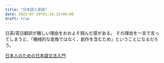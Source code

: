 ```yaml
---
title: "日本語と英語"
date: 2022-07-20T01:24:12+09:00
draft: true
---
```


日英/英日翻訳が難しい理由をおおよそ掴んだ感がある。
その理由を一言で言ってしまうと、「機械的な変換ではなく、創作を含むため」ということになるだろう。



[日本人のための日本語文法入門](https://www.amazon.co.jp/dp/B01M8GUXYE/)